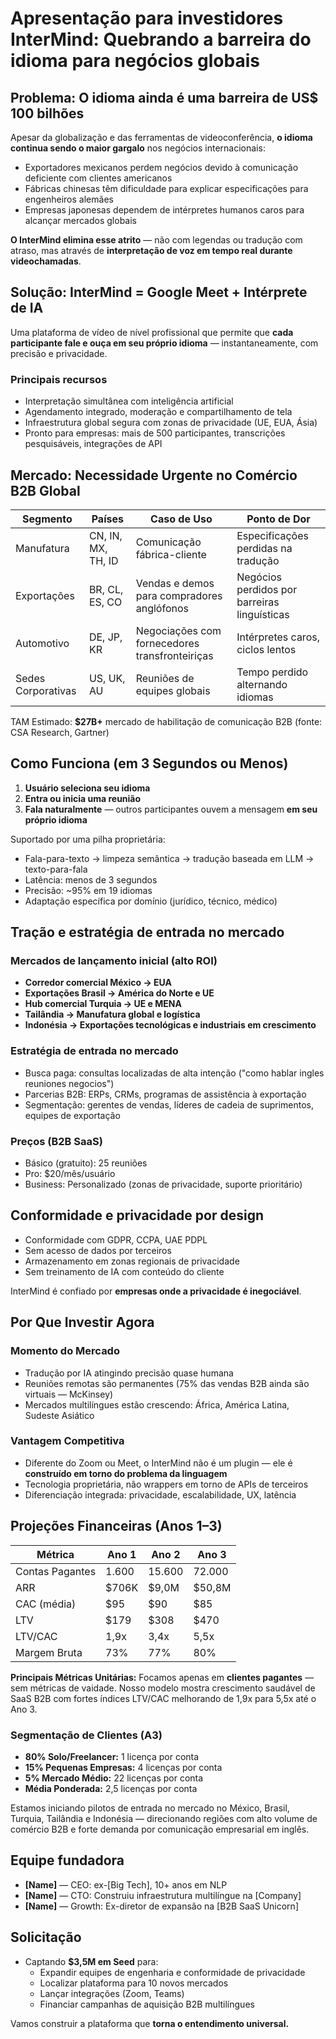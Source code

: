 # Apresentação para investidores InterMind: Quebrando a barreira do idioma para negócios globais <Badge type="success" text="updated" />

## Problema: O idioma ainda é uma barreira de US$ 100 bilhões

Apesar da globalização e das ferramentas de videoconferência, **o idioma continua sendo o maior gargalo** nos negócios internacionais:

- Exportadores mexicanos perdem negócios devido à comunicação deficiente com clientes americanos
- Fábricas chinesas têm dificuldade para explicar especificações para engenheiros alemães
- Empresas japonesas dependem de intérpretes humanos caros para alcançar mercados globais

**O InterMind elimina esse atrito** — não com legendas ou tradução com atraso, mas através de **interpretação de voz em tempo real durante videochamadas**.

## Solução: InterMind = Google Meet + Intérprete de IA

Uma plataforma de vídeo de nível profissional que permite que **cada participante fale e ouça em seu próprio idioma** — instantaneamente, com precisão e privacidade.

### Principais recursos

- Interpretação simultânea com inteligência artificial
- Agendamento integrado, moderação e compartilhamento de tela
- Infraestrutura global segura com zonas de privacidade (UE, EUA, Ásia)
- Pronto para empresas: mais de 500 participantes, transcrições pesquisáveis, integrações de API

## Mercado: Necessidade Urgente no Comércio B2B Global

| Segmento       | Países             | Caso de Uso                              | Ponto de Dor                        |
| -------------- | ------------------ | ---------------------------------------- | ----------------------------------- |
| Manufatura     | CN, IN, MX, TH, ID | Comunicação fábrica-cliente              | Especificações perdidas na tradução |
| Exportações    | BR, CL, ES, CO     | Vendas e demos para compradores anglófonos | Negócios perdidos por barreiras linguísticas |
| Automotivo     | DE, JP, KR         | Negociações com fornecedores transfronteiriças | Intérpretes caros, ciclos lentos    |
| Sedes Corporativas | US, UK, AU      | Reuniões de equipes globais              | Tempo perdido alternando idiomas    |

TAM Estimado: **$27B+** mercado de habilitação de comunicação B2B (fonte: CSA Research, Gartner)

## Como Funciona (em 3 Segundos ou Menos)

1. **Usuário seleciona seu idioma**
2. **Entra ou inicia uma reunião**
3. **Fala naturalmente** — outros participantes ouvem a mensagem **em seu próprio idioma**

Suportado por uma pilha proprietária:

- Fala-para-texto → limpeza semântica → tradução baseada em LLM → texto-para-fala
- Latência: menos de 3 segundos
- Precisão: ~95% em 19 idiomas
- Adaptação específica por domínio (jurídico, técnico, médico)

## Tração e estratégia de entrada no mercado

### Mercados de lançamento inicial (alto ROI)

- **Corredor comercial México → EUA**
- **Exportações Brasil → América do Norte e UE**
- **Hub comercial Turquia → UE e MENA**
- **Tailândia → Manufatura global e logística**
- **Indonésia → Exportações tecnológicas e industriais em crescimento**

### Estratégia de entrada no mercado

- Busca paga: consultas localizadas de alta intenção ("como hablar ingles reuniones negocios")
- Parcerias B2B: ERPs, CRMs, programas de assistência à exportação
- Segmentação: gerentes de vendas, líderes de cadeia de suprimentos, equipes de exportação

### Preços (B2B SaaS)

- Básico (gratuito): 25 reuniões
- Pro: $20/mês/usuário
- Business: Personalizado (zonas de privacidade, suporte prioritário)

## Conformidade e privacidade por design

- Conformidade com GDPR, CCPA, UAE PDPL
- Sem acesso de dados por terceiros
- Armazenamento em zonas regionais de privacidade
- Sem treinamento de IA com conteúdo do cliente

InterMind é confiado por **empresas onde a privacidade é inegociável**.

## Por Que Investir Agora

### Momento do Mercado

- Tradução por IA atingindo precisão quase humana
- Reuniões remotas são permanentes (75% das vendas B2B ainda são virtuais — McKinsey)
- Mercados multilíngues estão crescendo: África, América Latina, Sudeste Asiático

### Vantagem Competitiva

- Diferente do Zoom ou Meet, o InterMind não é um plugin — ele é **construído em torno do problema da linguagem**
- Tecnologia proprietária, não wrappers em torno de APIs de terceiros
- Diferenciação integrada: privacidade, escalabilidade, UX, latência

## Projeções Financeiras (Anos 1–3)

| Métrica         | Ano 1  | Ano 2  | Ano 3  |
| --------------- | ------ | ------ | ------ |
| Contas Pagantes | 1.600  | 15.600 | 72.000 |
| ARR             | $706K  | $9,0M  | $50,8M |
| CAC (média)     | $95    | $90    | $85    |
| LTV             | $179   | $308   | $470   |
| LTV/CAC         | 1,9x   | 3,4x   | 5,5x   |
| Margem Bruta    | 73%    | 77%    | 80%    |

**Principais Métricas Unitárias:** Focamos apenas em **clientes pagantes** — sem métricas de vaidade. Nosso modelo mostra crescimento saudável de SaaS B2B com fortes índices LTV/CAC melhorando de 1,9x para 5,5x até o Ano 3.

### Segmentação de Clientes (A3)

- **80% Solo/Freelancer:** 1 licença por conta
- **15% Pequenas Empresas:** 4 licenças por conta
- **5% Mercado Médio:** 22 licenças por conta
- **Média Ponderada:** 2,5 licenças por conta

Estamos iniciando pilotos de entrada no mercado no México, Brasil, Turquia, Tailândia e Indonésia — direcionando regiões com alto volume de comércio B2B e forte demanda por comunicação empresarial em inglês.

## Equipe fundadora

- **[Name]** — CEO: ex-[Big Tech], 10+ anos em NLP
- **[Name]** — CTO: Construiu infraestrutura multilíngue na [Company]
- **[Name]** — Growth: Ex-diretor de expansão na [B2B SaaS Unicorn]

## Solicitação

- Captando **$3,5M em Seed** para:
  - Expandir equipes de engenharia e conformidade de privacidade
  - Localizar plataforma para 10 novos mercados
  - Lançar integrações (Zoom, Teams)
  - Financiar campanhas de aquisição B2B multilíngues

Vamos construir a plataforma que **torna o entendimento universal.**